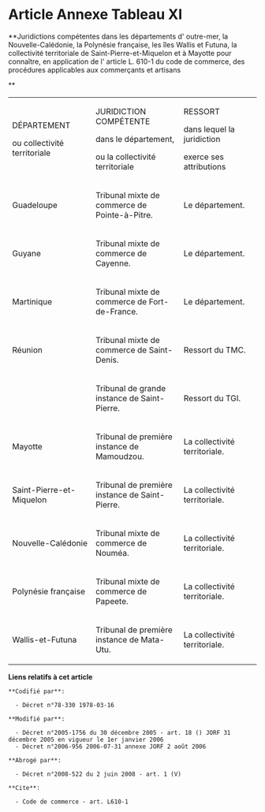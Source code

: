 # Article Annexe Tableau XI

**Juridictions compétentes dans les départements d' outre-mer, la Nouvelle-Calédonie, la Polynésie française, les îles Wallis
et Futuna, la collectivité territoriale de Saint-Pierre-et-Miquelon et à Mayotte pour connaître, en application de l' article
L. 610-1 du code de commerce, des procédures applicables aux commerçants et artisans

**

<table>
  <tbody>
    <tr>
      <td width="197">

DÉPARTEMENT

ou collectivité territoriale 

</td>
      <td width="228">

JURIDICTION COMPÉTENTE 

dans le département, 

ou la collectivité territoriale 

</td>
      <td width="189">

RESSORT 

dans lequel la juridiction 

exerce ses attributions 

</td>
    </tr>
    <tr>
      <td width="197">

Guadeloupe 

</td>
      <td width="228">

Tribunal mixte de commerce de Pointe-à-Pitre. 

</td>
      <td width="189">

Le département. 

</td>
    </tr>
    <tr>
      <td width="197">

Guyane 

</td>
      <td width="228">

Tribunal mixte de commerce de Cayenne. 

</td>
      <td width="189">

Le département. 

</td>
    </tr>
    <tr>
      <td width="197">

Martinique 

</td>
      <td width="228">

Tribunal mixte de commerce de Fort-de-France. 

</td>
      <td width="189">

Le département. 

</td>
    </tr>
    <tr>
      <td width="197">

Réunion 

</td>
      <td width="228">

Tribunal mixte de commerce de Saint-Denis. 

</td>
      <td width="189">

Ressort du TMC. 

</td>
    </tr>
    <tr>
      <td width="197">
      </td><td width="228">

Tribunal de grande instance de Saint- Pierre. 

</td>
      <td width="189">

Ressort du TGI. 

</td>
    </tr>
    <tr>
      <td width="197">

Mayotte 

</td>
      <td width="228">

Tribunal de première instance de Mamoudzou. 

</td>
      <td width="189">

La collectivité territoriale. 

</td>
    </tr>
    <tr>
      <td width="197">

Saint-Pierre-et-Miquelon 

</td>
      <td width="228">

Tribunal de première instance de Saint- Pierre. 

</td>
      <td width="189">

La collectivité territoriale. 

</td>
    </tr>
    <tr>
      <td width="197">

Nouvelle-Calédonie 

</td>
      <td width="228">

Tribunal mixte de commerce de Nouméa. 

</td>
      <td width="189">

La collectivité territoriale. 

</td>
    </tr>
    <tr>
      <td width="197">

Polynésie française 

</td>
      <td width="228">

Tribunal mixte de commerce de Papeete. 

</td>
      <td width="189">

La collectivité territoriale. 

</td>
    </tr>
    <tr>
      <td width="197">

Wallis-et-Futuna 

</td>
      <td width="228">

Tribunal de première instance de Mata- Utu. 

</td>
      <td width="189">

La collectivité territoriale.

</td>
    </tr>
  </tbody>
</table>

**Liens relatifs à cet article**

	**Codifié par**:

	  - Décret n°78-330 1978-03-16

	**Modifié par**:

	  - Décret n°2005-1756 du 30 décembre 2005 - art. 18 () JORF 31 décembre 2005 en vigueur le 1er janvier 2006
	  - Décret n°2006-956 2006-07-31 annexe JORF 2 août 2006

	**Abrogé par**:

	  - Décret n°2008-522 du 2 juin 2008 - art. 1 (V)

	**Cite**:

	  - Code de commerce - art. L610-1
